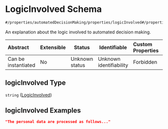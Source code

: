 # LogicInvolved Schema

```txt
#/properties/automatedDecisionMaking/properties/logicInvolved#/properties/automatedDecisionMaking/properties/logicInvolved
```

An explanation about the logic involved to automated decision making.


| Abstract            | Extensible | Status         | Identifiable            | Custom Properties | Additional Properties | Access Restrictions | Defined In                                                           |
| :------------------ | ---------- | -------------- | ----------------------- | :---------------- | --------------------- | ------------------- | -------------------------------------------------------------------- |
| Can be instantiated | No         | Unknown status | Unknown identifiability | Forbidden         | Allowed               | none                | [tilt-schema.json\*](../out/tilt-schema.json "open original schema") |

## logicInvolved Type

`string` ([LogicInvolved](tilt-schema-properties-automateddecisionmaking-properties-logicinvolved.md))

## logicInvolved Examples

```json
"The personal data are processed as follows..."
```
